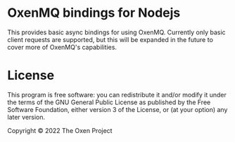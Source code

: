 # OxenMQ bindings for Nodejs

This provides basic async bindings for using OxenMQ.  Currently only basic client requests are
supported, but this will be expanded in the future to cover more of OxenMQ's capabilities.

# License

This program is free software: you can redistribute it and/or modify
it under the terms of the GNU General Public License as published by
the Free Software Foundation, either version 3 of the License, or
(at your option) any later version.

Copyright © 2022 The Oxen Project
